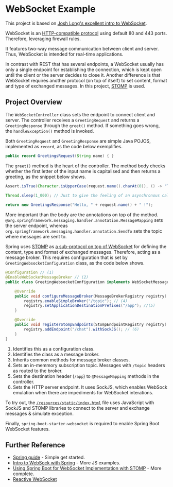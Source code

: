 # WebSocket Example
This project is based on [Josh Long's excellent intro to WebSocket](https://www.youtube.com/watch?v=m0K3ElazGE0).

WebSocket is an [HTTP-compatible protocol](https://docs.spring.io/spring-framework/docs/current/reference/html/web.html#websocket) using default 80 and 443 ports. Therefore, leveraging firewall rules. 

It features two-way message communication between client and server. Thus, WebSocket is intended for real-time applications.

In contrast with REST that has several endpoints, a WebSocket usually has only a single endpoint for establishing the connection, which is kept open until the client or the server decides to close it. Another difference is that WebSocket requires another protocol (on top of itself) to set content, format and type of exchanged messages. In this project, [STOMP](https://stomp.github.io/stomp-specification-1.2.html#Abstract) is used.

## Project Overview
The `WebSocketController` class sets the endpoint to connect client and server. The controller receives a `GreetingRequest` and returns a `GreetingResponse` through the `greet()` method. If something goes wrong, the `handleException()` method is invoked.

Both `GreetingRequest` and `GreetingResponse` are simple Java POJOS, implemented as `record`, as the code below exemplifies.

```java
public record GreetingsRequest(String name) { }
```

The `greet()` method is the heart of the controller. The method body checks whether the first letter of the input name is capitalised and then returns a greeting, as the snippet below shows.

```java
Assert.isTrue(Character.isUpperCase(request.name().charAt(0)), () -> "The name must start with a capital letter"); // Just to show off the handleException() method

Thread.sleep(1_000); // Just to give the feeling of an asynchronous call
		
return new GreetingsResponse("Hello, " + request.name() + " !");	
```

More important than the body are the annotations on top of the method. `@org.springframework.messaging.handler.annotation.MessageMapping` sets the server endpoint, whereas `org.springframework.messaging.handler.annotation.SendTo` sets the topic where messages are sent to. 

Spring uses [STOMP](https://stomp.github.io/stomp-specification-1.2.html#Abstract) as [a sub-protocol on top of WebSocket](https://docs.spring.io/spring-framework/docs/current/reference/html/web.html#websocket-stomp) for defining the content, type and format of exchanged messages. Therefore, acting as a message broker. This requires configuration that is set by `GreetingWebsocketConfiguration` class, as the code below shows.

```java
@Configuration // (1)
@EnableWebSocketMessageBroker // (2)
public class GreetingWebsocketConfiguration implements WebSocketMessageBrokerConfigurer { // (3)

	@Override
	public void configureMessageBroker(MessageBrokerRegistry registry) { 
		registry.enableSimpleBroker("/topic"); // (4)
		registry.setApplicationDestinationPrefixes("/app"); //(5)
	}

	@Override
	public void registerStompEndpoints(StompEndpointRegistry registry) {
		registry.addEndpoint("/chat").withSockJS(); // (6) 
	}
}
```
1. Identifies this as a configuration class.
2. Identifies the class as a message broker.
3. Inherits common methods for message broker classes.
4. Sets an in-memmory subscription topic. Messages with `/topic` headers as routed to the broker.
5. Sets the destination header (`/app`) to
`@MessageMapping` methods in the controller.
6. Sets the HTTP server endpoint. It uses SockJS, which enables WebSock emulation when there are impediments for WebSocket interations.

To try out, the [`/resources/static/index.html`](./src/main/resources/static/index.html) file uses JavaScript with SockJS and STOMP libraries to connect to the server and exchange messages & simulate exception.

Finally, `spring-boot-starter-websocket` is required to enable Spring Boot WebSocket features.

## Further Reference

- [Spring guide](https://spring.io/guides/gs/messaging-stomp-websocket/) - Simple get started.
- [Intro to WebSock with Spring](https://www.baeldung.com/websockets-spring) - More JS examples.
- [Using Spring Boot for WebSocket Implementation with STOMP](https://www.toptal.com/java/stomp-spring-boot-websocket) - More complete.
- [Reactive WebSocket](https://github.com/gabrielcostasilva/reactivity-examples/tree/main/websockets-reactive)
